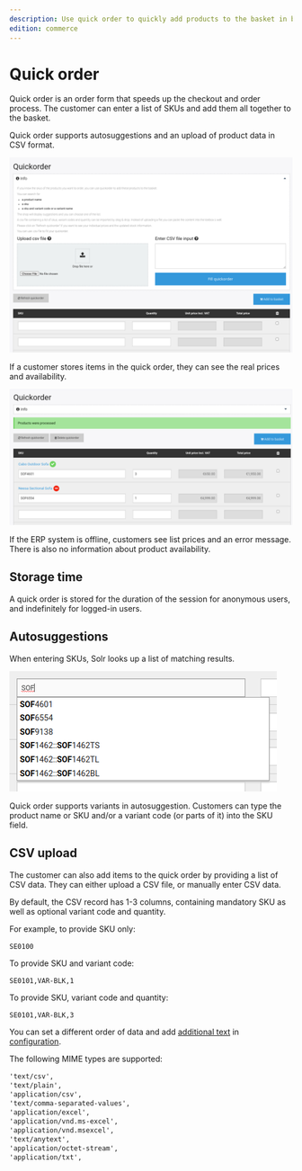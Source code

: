 ```yaml
---
description: Use quick order to quickly add products to the basket in bulk.
edition: commerce
---
```


# Quick order

Quick order is an order form that speeds up the checkout and order process.
The customer can enter a list of SKUs and add them all together to the basket.

Quick order supports autosuggestions and an upload of product data in CSV format.

![](../img/quickorder_2.png)

If a customer stores items in the quick order, they can see the real prices and availability.

![](../img/quickorder_3.png)

If the ERP system is offline, customers see list prices and an error message. There is also no information about product availability.

## Storage time

A quick order is stored for the duration of the session for anonymous users,
and indefinitely for logged-in users.

## Autosuggestions

When entering SKUs, Solr looks up a list of matching results.

![](../img/quickorder_6.png)

Quick order supports variants in autosuggestion.
Customers can type the product name or SKU and/or a variant code (or parts of it) into the SKU field.

## CSV upload

The customer can also add items to the quick order by providing a list of CSV data. 
They can either upload a CSV file, or manually enter CSV data.

By default, the CSV record has 1-3 columns, containing mandatory SKU as well as optional variant code and quantity.

For example, to provide SKU only:

```
SE0100
```

To provide SKU and variant code:

```
SE0101,VAR-BLK,1
```

To provide SKU, variant code and quantity:

```
SE0101,VAR-BLK,3
```

You can set a different order of data and add [additional text](../basket/basket_configuration.md#additional-data-in-the-basket-line)
in [configuration](quick_order_configuration.md#csv-data-order).

The following MIME types are supported:

```
'text/csv',
'text/plain',
'application/csv',
'text/comma-separated-values',
'application/excel',
'application/vnd.ms-excel',
'application/vnd.msexcel',
'text/anytext',
'application/octet-stream',
'application/txt',
```
